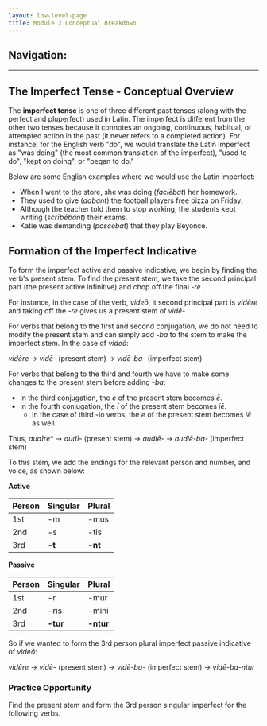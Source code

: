 ```yaml
---
layout: low-level-page
title: Module 2 Conceptual Breakdown
---
```


## Navigation:

<hr>

## The Imperfect Tense - Conceptual Overview

The **imperfect tense** is one of three different past tenses (along with the perfect and pluperfect) used in Latin. The imperfect is different from the other two tenses because it connotes an ongoing, continuous, habitual, or attempted action in the past (it never refers to a completed action). For instance, for the English verb "do", we would translate the Latin imperfect as "was doing" (the most common translation of the imperfect), "used to do", "kept on doing", or "began to do."

Below are some English examples where we would use the Latin imperfect:

* When I went to the store, she was doing (*faciēbat*) her homework.
* They used to give (*dabant*) the football players free pizza on Friday.
* Although the teacher told them to stop working, the students kept writing (*scrībēbant*) their exams.
* Katie was demanding (*poscēbat*) that they play Beyonce.

## Formation of the Imperfect Indicative

To form the imperfect active and passive indicative, we begin by finding the verb's present stem. To find the present stem, we take the second principal part (the present active infinitive) and chop off the final *-re* .

For instance, in the case of the verb, *videō*, it second principal part is *vidēre* and taking off the *-re* gives us a present stem of *vidē-*.

For verbs that belong to the first and second conjugation, we do not need to modify the present stem and can simply add *-ba* to the stem to make the imperfect stem. In the case of *videō*:

*vidēre* -> *vidē-* (present stem) -> *vidē-ba-* (imperfect stem)

For verbs that belong to the third and fourth we have to make some changes to the present stem before adding *-ba*:
- In the third conjugation, the *e* of the present stem becomes *ē*.
- In the fourth conjugation, the *ī* of the present stem becomes *iē*.
  * In the case of third -io verbs, the *e* of the present stem becomes *iē* as well.

Thus, *audīre** -> *audī-* (present stem) -> *audiē-* -> *audiē-ba-* (imperfect stem)

To this stem, we add the endings for the relevant person and number, and voice, as shown below:

**Active**

| Person      | Singular |Plural |
| ----------- | ----------- | ----------- |
| 1st   | -m       | -mus      |
| 2nd  | -s        | -tis       |
| 3rd  | **-t**        | **-nt**     |

**Passive**

| Person      | Singular |Plural |
| ----------- | ----------- | ----------- |
| 1st   | -r       | -mur      |
| 2nd  | -ris        | -mini       |
| 3rd  | **-tur**        | **-ntur**     |

So if we wanted to form the 3rd person plural imperfect passive indicative of *videō*:

*vidēre* -> *vidē-* (present stem) -> *vidē-ba-* (imperfect stem) -> *vidē-ba-ntur*

### Practice Opportunity

Find the present stem and form the 3rd person singular imperfect for the following verbs.
